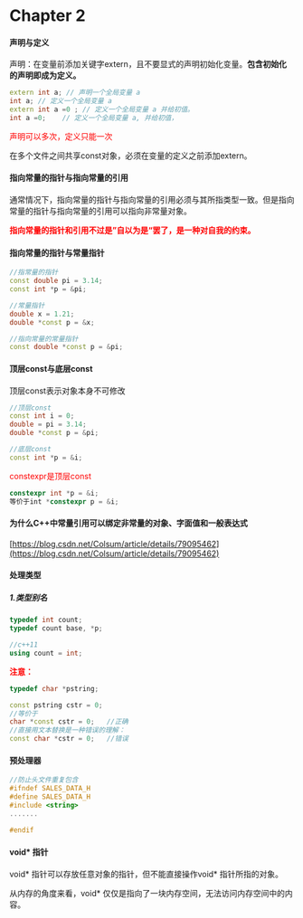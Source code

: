 # Chapter 2

#### 声明与定义

声明：在变量前添加关键字extern，且不要显式的声明初始化变量。**包含初始化的声明即成为定义。**

```c++
extern int a; // 声明一个全局变量 a
int a; // 定义一个全局变量 a
extern int a =0 ; // 定义一个全局变量 a 并给初值。
int a =0;    // 定义一个全局变量 a, 并给初值，
```

<font color=red>声明可以多次，定义只能一次</font>

在多个文件之间共享const对象，必须在变量的定义之前添加extern。



#### 指向常量的指针与指向常量的引用

通常情况下，指向常量的指针与指向常量的引用必须与其所指类型一致。但是指向常量的指针与指向常量的引用可以指向非常量对象。

<font color=red>**指向常量的指针和引用不过是”自以为是“罢了，是一种对自我的约束。**</font>



#### 指向常量的指针与常量指针

```c++
//指常量的指针
const double pi = 3.14;
const int *p = &pi;

//常量指针
double x = 1.21;
double *const p = &x;

//指向常量的常量指针
const double *const p = &pi;
```



#### 顶层const与底层const

顶层const表示对象本身不可修改

```c++
//顶层const
const int i = 0;
double = pi = 3.14;
double *const p = &pi;

//底层const
const int *p = &i;
```

  <font color=red>constexpr是顶层const</font>

```c++
constexpr int *p = &i;
等价于int *constexpr p = &i;
```



#### 为什么C++中常量引用可以绑定非常量的对象、字面值和一般表达式

[https://blog.csdn.net/Colsum/article/details/79095462](https://blog.csdn.net/Colsum/article/details/79095462)



#### 处理类型

##### 1.类型别名

```c++
typedef int count;
typedef count base, *p;

//c++11
using count = int;
```

<font color=red>**注意：**</font>

```c++
typedef char *pstring;

const pstring cstr = 0;
//等价于
char *const cstr = 0; 	//正确
//直接用文本替换是一种错误的理解：
const char *cstr = 0; 	//错误
```



#### 预处理器

```c++
//防止头文件重复包含
#ifndef SALES_DATA_H
#define SALES_DATA_H
#include <string>
.......
   
#endif
```



#### void* 指针

void* 指针可以存放任意对象的指针，但不能直接操作void* 指针所指的对象。

从内存的角度来看，void* 仅仅是指向了一块内存空间，无法访问内存空间中的内容。